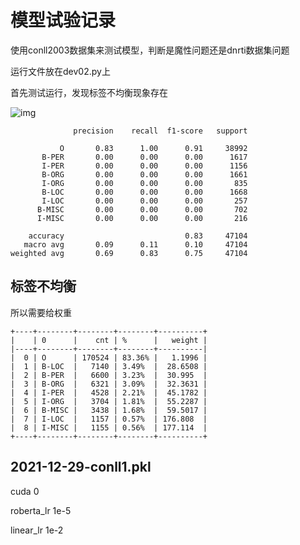 # 模型试验记录

使用conll2003数据集来测试模型，判断是魔性问题还是dnrti数据集问题

运行文件放在dev02.py上

首先测试运行，发现标签不均衡现象存在

![img](https://gitee.com/solarwindrider/SolarWindRider/raw/main/_posts/paper_expirement//2021-12-29.png)

```
              precision    recall  f1-score   support

           O       0.83      1.00      0.91     38992
       B-PER       0.00      0.00      0.00      1617
       I-PER       0.00      0.00      0.00      1156
       B-ORG       0.00      0.00      0.00      1661
       I-ORG       0.00      0.00      0.00       835
       B-LOC       0.00      0.00      0.00      1668
       I-LOC       0.00      0.00      0.00       257
      B-MISC       0.00      0.00      0.00       702
      I-MISC       0.00      0.00      0.00       216

    accuracy                           0.83     47104
   macro avg       0.09      0.11      0.10     47104
weighted avg       0.69      0.83      0.75     47104
```

## 标签不均衡

所以需要给权重

```
+----+--------+--------+--------+----------+
|    | 0      |    cnt | %      |   weight |
|----+--------+--------+--------+----------|
|  0 | O      | 170524 | 83.36% |   1.1996 |
|  1 | B-LOC  |   7140 | 3.49%  |  28.6508 |
|  2 | B-PER  |   6600 | 3.23%  |  30.995  |
|  3 | B-ORG  |   6321 | 3.09%  |  32.3631 |
|  4 | I-PER  |   4528 | 2.21%  |  45.1782 |
|  5 | I-ORG  |   3704 | 1.81%  |  55.2287 |
|  6 | B-MISC |   3438 | 1.68%  |  59.5017 |
|  7 | I-LOC  |   1157 | 0.57%  | 176.808  |
|  8 | I-MISC |   1155 | 0.56%  | 177.114  |
+----+--------+--------+--------+----------+
```

## 2021-12-29-conll1.pkl

cuda 0

roberta_lr 1e-5

linear_lr 1e-2
